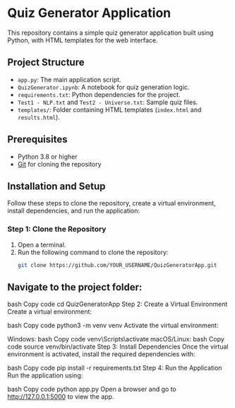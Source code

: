 # Quiz Generator Application

This repository contains a simple quiz generator application built using Python, with HTML templates for the web interface.

## Project Structure
- `app.py`: The main application script.
- `QuizGenerator.ipynb`: A notebook for quiz generation logic.
- `requirements.txt`: Python dependencies for the project.
- `Test1 - NLP.txt` and `Test2 - Universe.txt`: Sample quiz files.
- `templates/`: Folder containing HTML templates (`index.html` and `results.html`).

## Prerequisites
- Python 3.8 or higher
- [Git](https://git-scm.com/) for cloning the repository

## Installation and Setup

Follow these steps to clone the repository, create a virtual environment, install dependencies, and run the application:

### Step 1: Clone the Repository
1. Open a terminal.
2. Run the following command to clone the repository:
   ```bash
   git clone https://github.com/YOUR_USERNAME/QuizGeneratorApp.git

## Navigate to the project folder:
bash
Copy code
cd QuizGeneratorApp
Step 2: Create a Virtual Environment
Create a virtual environment:

bash
Copy code
python3 -m venv venv
Activate the virtual environment:

Windows:
bash
Copy code
venv\Scripts\activate
macOS/Linux:
bash
Copy code
source venv/bin/activate
Step 3: Install Dependencies
Once the virtual environment is activated, install the required dependencies with:

bash
Copy code
pip install -r requirements.txt
Step 4: Run the Application
Run the application using:

bash
Copy code
python app.py
Open a browser and go to http://127.0.0.1:5000 to view the app.
